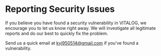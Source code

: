 # Reporting Security Issues

If you believe you have found a security vulnerability in VITALOG, we encourage you to let us know right away. We will investigate all legitimate reports and do our best to quickly fix the problem.

Send us a quick email at kyj950514@gmail.com if you've found a vulnerability.
